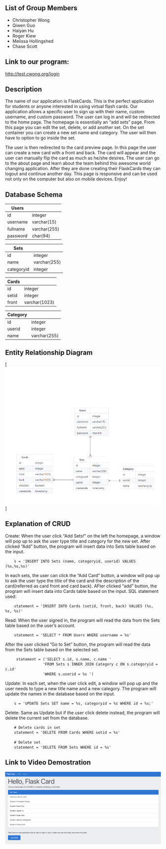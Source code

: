 
## List of Group Members

* Christopher Wong
* Qiwen Guo
* Haiyan Hu
* Roger Kiew
* Melissa Hollingshed
* Chase Scott

## Link to our program:
http://test.cwong.org/login

## Description 

The name of our application is FlaskCards. This is the perfect application for students or anyone interested in using virtual flash cards. Our application allows a specific user to sign up with their name, custom username, and custom password. The user can log in and will be redirected to the home page. The homepage is essentially an “add sets” page. From this page you can edit the set, delete, or add another set. On the set container you can create a new set name and category. The user will then have to option to go inside the set. 

The user is then redirected to the card preview page. In this page the user can create a new card with a front and back. The card will appear and the user can manually flip the card as much as he/she desires.  The user can go to the about page and learn about the team behind this awesome world changing application. After they are done creating their FlaskCards they can logout and continue another day. This page is responsive and can be used not only on the computer but also on mobile devices. Enjoy!


## Database Schema

| Users    |              |
| -----    | ---          |
| id       | integer      |
| username | varchar(15)  |
| fullname | varchar(255) |
| password | char(94)     |

| Sets       |              |
| ----       | ---          |
| id         | integer      |
| name       | varchar(255) |
| categoryid | integer      |

| Cards      |               |
| -----      | ---           |
| id         | integer       |
| setid      | integer       |
| front      | varchar(1023) |

| Category |              |
| -------- | ---          |
| id       | integer      |
| userid   | integer      |
| name     | varchar(255) |

## Entity Relationship Diagram

[![ERD](ERD.png)]


## Explanation of CRUD

Create: 
	When the user click “Add Sets!” on the left the homepage, a window will pop up to ask the user type title and category for the new set. After clicked “Add” button, the program will insert data into Sets table based on the input.
```
	s = 'INSERT INTO Sets (name, categoryid, userid) VALUES (%s,%s,%s)'
```


In each sets, the user can click the “Add Card” button, a window will pop up to ask the user type the title of the card and the description of the card(referred as card front and card back). AFter clicked “add” button, the program will insert data into Cards table based on the input.
SQL statement used:

```
	statement = 'INSERT INTO Cards (setid, front, back) VALUES (%s, %s, %s)'
```

Read: 
When the user signed in, the program will read the data from the Sets table based on the user’s account.
```
	statement = 'SELECT * FROM Users WHERE username = %s'
```

After the user clicked ”Go to Set” button, the program will read the data from the Sets table based on the selected set.
```
	 statement = ('SELECT s.id, s.name, c.name '
                 'FROM Sets s INNER JOIN Category c ON s.categoryid = c.id'
                 'WHERE s.userid = %s ')
```

Update: 
In each set, when the user click edit, a window will pop up and the user needs to type a new title name and a new category. The program will update the names in the database based on the input.
```
	s = 'UPDATE Sets SET name = %s, categoryid = %s WHERE id = %s;'
```

Delete: 
Same as Update but if the user click delete instead, the program will delete the current set from the database.
```
    # Delete cards in set
    statement = 'DELETE FROM Cards WHERE setid = %s'
    
    # Delete set
    statement = 'DELETE FROM Sets WHERE id = %s'
```


## Link to Video Demostration 
[![demo](demo.png)](https://www.youtube.com/watch?v=E_DU3xXYrSY&feature=youtu.be "Click to watch")



